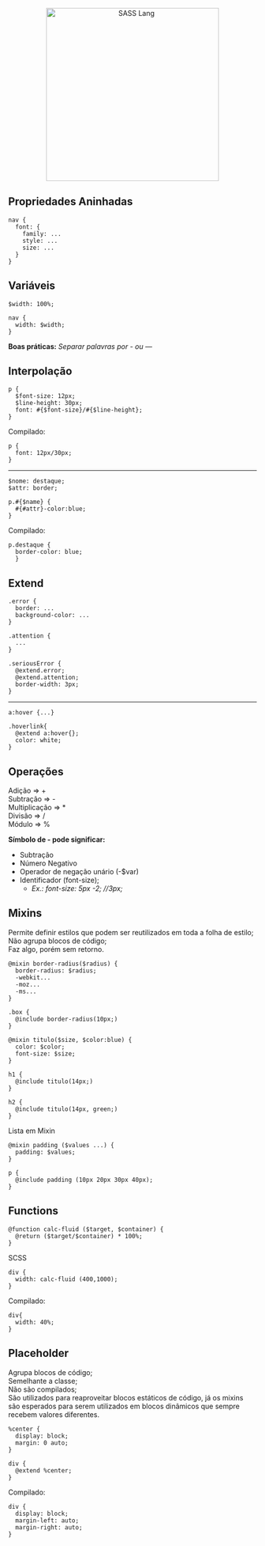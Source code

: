 
<p align="center">
  <img src="https://rstudio.github.io/sass/reference/figures/logo.svg" width="350" title="SASS Lang" alt="SASS Lang">
</p>


## Propriedades Aninhadas

```
nav {
  font: {
    family: ...
    style: ...
    size: ...
  }
}
```

## Variáveis

```
$width: 100%;

nav {
  width: $width;
}
```

**Boas práticas:**
*Separar palavras por - ou —*

## Interpolação

```
p {
  $font-size: 12px;
  $line-height: 30px;
  font: #{$font-size}/#{$line-height};
}
```

Compilado:
```
p {
  font: 12px/30px;
}
```
__________________________________________________________________________________________


```
$nome: destaque;
$attr: border;

p.#{$name} {
  #{#attr}-color:blue;
}
```

Compilado:
```
p.destaque {
  border-color: blue;
  }
```

## Extend

```
.error {
  border: ...
  background-color: ...
}

.attention {
  ...
}

.seriousError {
  @extend.error;
  @extend.attention;
  border-width: 3px;
}
```
__________________________________________________________________________________________

```
a:hover {...}

.hoverlink{
  @extend a:hover{};
  color: white;
}
```

## Operações

Adição => + <br />
Subtração => - <br />
Multiplicação => * <br />
Divisão => / <br />
Módulo => % <br />

**Símbolo de - pode significar:**
- Subtração
- Número Negativo
- Operador de negação unário (-$var)
- Identificador (font-size);
  - _Ex.: font-size: 5px -2; //3px;_

## Mixins

Permite definir estilos que podem ser reutilizados em toda a folha de estilo; <br />
Não agrupa blocos de código; <br />
Faz algo, porém sem retorno. <br />

```
@mixin border-radius($radius) {
  border-radius: $radius;
  -webkit...
  -moz...
  -ms...
}

.box {
  @include border-radius(10px;)
}

@mixin titulo($size, $color:blue) {
  color: $color;
  font-size: $size;
}

h1 {
  @include titulo(14px;)
}

h2 {
  @include titulo(14px, green;)
}
```

Lista em Mixin
```
@mixin padding ($values ...) {
  padding: $values;
}

p {
  @include padding (10px 20px 30px 40px);
}
```

## Functions

```
@function calc-fluid ($target, $container) {
  @return ($target/$container) * 100%;
}
```

SCSS
```
div {
  width: calc-fluid (400,1000);
}
```

Compilado:
```
div{
  width: 40%;
}
```

## Placeholder

Agrupa blocos de código; <br />
Semelhante a classe; <br />
Não são compilados; <br />
São utilizados para reaproveitar blocos estáticos de código, já os mixins são esperados para serem utilizados em blocos dinâmicos que sempre recebem valores diferentes.

```
%center {
  display: block;
  margin: 0 auto;
}

div {
  @extend %center;
}
```

Compilado:
```
div {
  display: block;
  margin-left: auto;
  margin-right: auto;
}
```

